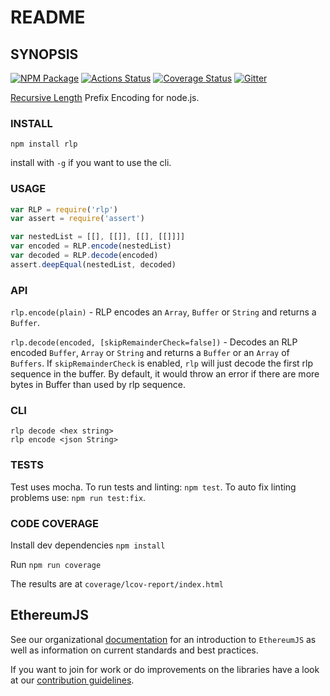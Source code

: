 # README

## SYNOPSIS

[![NPM Package](https://img.shields.io/npm/v/rlp.svg)](https://www.npmjs.org/package/rlp) [![Actions Status](https://github.com/ethereumjs/rlp/workflows/Build/badge.svg)](https://github.com/ethereumjs/rlp/actions) [![Coverage Status](https://img.shields.io/coveralls/ethereumjs/rlp.svg)](https://coveralls.io/r/ethereumjs/rlp) [![Gitter](https://img.shields.io/gitter/room/ethereum/ethereumjs-lib.svg)](https://gitter.im/ethereum/ethereumjs-lib)

[Recursive Length](https://github.com/ethereum/wiki/wiki/RLP) Prefix Encoding for node.js.

### INSTALL

`npm install rlp`

install with `-g` if you want to use the cli.

### USAGE

```javascript
var RLP = require('rlp')
var assert = require('assert')

var nestedList = [[], [[]], [[], [[]]]]
var encoded = RLP.encode(nestedList)
var decoded = RLP.decode(encoded)
assert.deepEqual(nestedList, decoded)
```

### API

`rlp.encode(plain)` - RLP encodes an `Array`, `Buffer` or `String` and returns a `Buffer`.

`rlp.decode(encoded, [skipRemainderCheck=false])` - Decodes an RLP encoded `Buffer`, `Array` or `String` and returns a `Buffer` or an `Array` of `Buffers`. If `skipRemainderCheck` is enabled, `rlp` will just decode the first rlp sequence in the buffer. By default, it would throw an error if there are more bytes in Buffer than used by rlp sequence.

### CLI

`rlp decode <hex string>`  
`rlp encode <json String>`

### TESTS

Test uses mocha. To run tests and linting: `npm test`. To auto fix linting problems use: `npm run test:fix`.

### CODE COVERAGE

Install dev dependencies `npm install`

Run `npm run coverage`

The results are at `coverage/lcov-report/index.html`

## EthereumJS

See our organizational [documentation](https://ethereumjs.readthedocs.io) for an introduction to `EthereumJS` as well as information on current standards and best practices.

If you want to join for work or do improvements on the libraries have a look at our [contribution guidelines](https://ethereumjs.readthedocs.io/en/latest/contributing.html).

